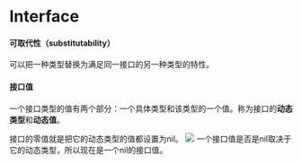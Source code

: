 # Interface

#### 可取代性（substitutability）

可以把一种类型替换为满足同一接口的另一种类型的特性。

#### 接口值

一个接口类型的值有两个部分：一个具体类型和该类型的一个值。称为接口的**动态类型**和**动态值**。

接口的零值就是把它的动态类型的值都设置为nil。
![](../Images/Golang/Interface/1.jpg)
一个接口值是否是nil取决于它的动态类型，所以现在是一个nil的接口值。